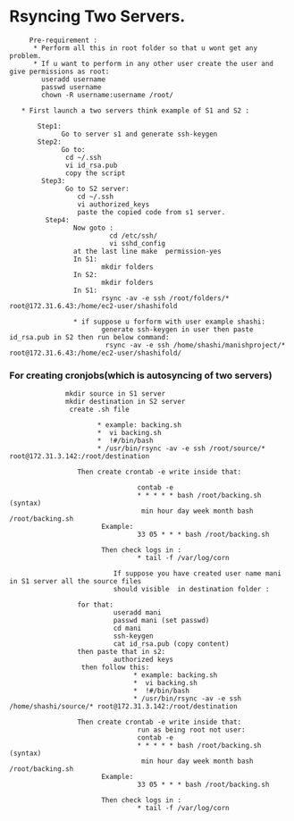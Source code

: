 
# Rsyncing Two Servers.
         Pre-requirement :
          * Perform all this in root folder so that u wont get any problem.
          * If u want to perform in any other user create the user and give permissions as root:
            useradd username
            passwd username
            chown -R username:username /root/
       
       * First launch a two servers think example of S1 and S2 :

           Step1:
                 Go to server s1 and generate ssh-keygen
           Step2:
                 Go to:
                  cd ~/.ssh
                  vi id_rsa.pub
                  copy the script
            Step3:
                  Go to S2 server:
                     cd ~/.ssh
                     vi authorized_keys
                     paste the copied code from s1 server.
             Step4:                              
                    Now goto :
                             cd /etc/ssh/
                             vi sshd_config
                    at the last line make  permission-yes
                    In S1:
                           mkdir folders
                    In S2: 
                           mkdir folders
                    In S1:
                           rsync -av -e ssh /root/folders/* root@172.31.6.43:/home/ec2-user/shashifold
                           
                    * if suppose u forform with user example shashi:
                           generate ssh-keygen in user then paste id_rsa.pub in S2 then run below command:
                            rsync -av -e ssh /home/shashi/manishproject/* root@172.31.6.43:/home/ec2-user/shashifold/
                     
 ### For creating cronjobs(which is autosyncing of two servers)
                  mkdir source in S1 server
                  mkdir destination in S2 server
                   create .sh file 
                           
                          * example: backing.sh
                          *  vi backing.sh
                          *  !#/bin/bash
                          * /usr/bin/rsync -av -e ssh /root/source/* root@172.31.3.142:/root/destination
                          
                     Then create crontab -e write inside that:
                     
                                    contab -e
                                    * * * * * bash /root/backing.sh  (syntax)
                                     min hour day week month bash /root/backing.sh
                           Example:
                                    33 05 * * * bash /root/backing.sh
                           
                           Then check logs in :
                                    * tail -f /var/log/corn
                    
                              If suppose you have created user name mani in S1 server all the source files 
                              should visible  in destination folder :    
                     
                     for that:
                              useradd mani
                              passwd mani (set passwd)
                              cd mani
                              ssh-keygen
                              cat id_rsa.pub (copy content)
                     then paste that in s2:
                              authorized keys
                      then follow this:
                                   * example: backing.sh
                                   *  vi backing.sh
                                   *  !#/bin/bash
                                   * /usr/bin/rsync -av -e ssh /home/shashi/source/* root@172.31.3.142:/root/destination
                          
                     Then create crontab -e write inside that:
                                    run as being root not user:
                                    contab -e
                                    * * * * * bash /root/backing.sh  (syntax)
                                     min hour day week month bash /root/backing.sh
                           Example:
                                    33 05 * * * bash /root/backing.sh
                           
                           Then check logs in :
                                    * tail -f /var/log/corn
                              
                            

                     
                     
                      

                   
                   

                
